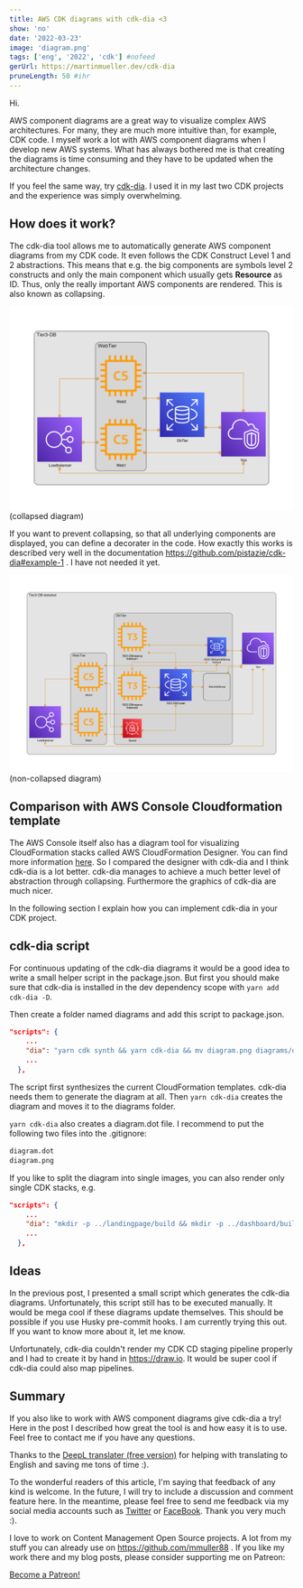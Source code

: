 ```yaml
---
title: AWS CDK diagrams with cdk-dia <3
show: 'no'
date: '2022-03-23'
image: 'diagram.png'
tags: ['eng', '2022', 'cdk'] #nofeed
gerUrl: https://martinmueller.dev/cdk-dia
pruneLength: 50 #ihr
---
```


Hi.

AWS component diagrams are a great way to visualize complex AWS architectures. For many, they are much more intuitive than, for example, CDK code. I myself work a lot with AWS component diagrams when I develop new AWS systems. What has always bothered me is that creating the diagrams is time consuming and they have to be updated when the architecture changes.

If you feel the same way, try [cdk-dia](https://github.com/pistazie/cdk-dia). I used it in my last two CDK projects and the experience was simply overwhelming.

## How does it work?

The cdk-dia tool allows me to automatically generate AWS component diagrams from my CDK code. It even follows the CDK Construct Level 1 and 2 abstractions. This means that e.g. the big components are symbols level 2 constructs and only the main component which usually gets **Resource** as ID. Thus, only the really important AWS components are rendered. This is also known as collapsing.

![collapsed](https://raw.githubusercontent.com/mmuller88/mmblog/master/content/cdk-dia/decorator_example_collapsed.png)(collapsed diagram)

If you want to prevent collapsing, so that all underlying components are displayed, you can define a decorater in the code. How exactly this works is described very well in the documentation https://github.com/pistazie/cdk-dia#example-1 . I have not needed it yet.

![non-collapsed](https://raw.githubusercontent.com/mmuller88/mmblog/master/content/cdk-dia/decorator_example_non-collapsed.png)(non-collapsed diagram)

## Comparison with AWS Console Cloudformation template

The AWS Console itself also has a diagram tool for visualizing CloudFormation stacks called AWS CloudFormation Designer. You can find more information [here](https://docs.aws.amazon.com/AWSCloudFormation/latest/UserGuide/working-with-templates-cfn-designer.html). So I compared the designer with cdk-dia and I think cdk-dia is a lot better. cdk-dia manages to achieve a much better level of abstraction through collapsing. Furthermore the graphics of cdk-dia are much nicer.

In the following section I explain how you can implement cdk-dia in your CDK project.

## cdk-dia script

For continuous updating of the cdk-dia diagrams it would be a good idea to write a small helper script in the package.json. But first you should make sure that cdk-dia is installed in the dev dependency scope with `yarn add cdk-dia -D`.

Then create a folder named diagrams and add this script to package.json.

```json
"scripts": {
    ...
    "dia": "yarn cdk synth && yarn cdk-dia && mv diagram.png diagrams/dashboard.png",
    ...
  },
```

The script first synthesizes the current CloudFormation templates. cdk-dia needs them to generate the diagram at all. Then `yarn cdk-dia` creates the diagram and moves it to the diagrams folder.

`yarn cdk-dia` also creates a diagram.dot file. I recommend to put the following two files into the .gitignore:

```txt
diagram.dot
diagram.png
```

If you like to split the diagram into single images, you can also render only single CDK stacks, e.g.

```json
"scripts": {
    ...
    "dia": "mkdir -p ../landingpage/build && mkdir -p ../dashboard/build && yarn cdk synth && yarn cdk-dia --stacks DashboardAppStack DashboardBackendStack && mv diagram.png diagrams/dashboard.png && yarn cdk-dia --stacks LandingPageStack && mv diagram.png diagrams/landingpage.png",
    ...
  },
```

## Ideas

In the previous post, I presented a small script which generates the cdk-dia diagrams. Unfortunately, this script still has to be executed manually. It would be mega cool if these diagrams update themselves. This should be possible if you use Husky pre-commit hooks. I am currently trying this out. If you want to know more about it, let me know.

Unfortunately, cdk-dia couldn't render my CDK CD staging pipeline properly and I had to create it by hand in <https://draw.io>. It would be super cool if cdk-dia could also map pipelines.

## Summary

If you also like to work with AWS component diagrams give cdk-dia a try! Here in the post I described how great the tool is and how easy it is to use. Feel free to contact me if you have any questions.

Thanks to the [DeepL translater (free version)](https://DeepL.com/Translator) for helping with translating to English and saving me tons of time :).

To the wonderful readers of this article, I'm saying that feedback of any kind is welcome. In the future, I will try to include a discussion and comment feature here. In the meantime, please feel free to send me feedback via my social media accounts such as [Twitter](https://twitter.com/MartinMueller_) or [FaceBook](https://facebook.com/martin.muller.10485). Thank you very much :).

I love to work on Content Management Open Source projects. A lot from my stuff you can already use on https://github.com/mmuller88 . If you like my work there and my blog posts, please consider supporting me on Patreon:

<a href="https://patreon.com/bePatron?u=29010217" data-patreon-widget-type="become-patron-button">Become a Patreon!</a><script async src="https://c6.patreon.com/becomePatronButton.bundle.js"></script>

<script type='text/javascript' src='https://storage.ko-fi.com/cdn/widget/Widget_2.js'></script><script type='text/javascript'>kofiwidget2.init('Support Me on Ko-fi', '#29abe0', 'T6T1BR59W');kofiwidget2.draw();</script> 